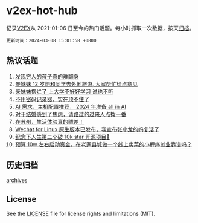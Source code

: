 # v2ex-hot-hub

 记录[V2EX](https://www.v2ex.com/)从 2021-01-06 日至今的热门话题。每小时抓取一次数据，按天[归档](archives)。

`更新时间：2024-03-08 15:01:58 +0800`

## 热议话题

1. [发现穷人的孩子真的难翻身](https://www.v2ex.com/t/1021542)
1. [亲妹妹 12 岁想和同学去外地旅游, 大家帮忙给点意见](https://www.v2ex.com/t/1021473)
1. [亲妹妹摆烂了 上大学不好好学习 说也不听](https://www.v2ex.com/t/1021477)
1. [不用密码记录器，实在顶不住了](https://www.v2ex.com/t/1021658)
1. [AI 需求，主机配置推荐， 2024 年准备 all in AI](https://www.v2ex.com/t/1021687)
1. [对于结婚感到了焦虑，请路过的过来人点拨一番](https://www.v2ex.com/t/1021799)
1. [在苏州，生活体验真的贼差！](https://www.v2ex.com/t/1021659)
1. [Wechat for Linux 原生版本已发布，我宣布张小龙的妈复活了](https://www.v2ex.com/t/1021682)
1. [纪念下人生第二个破 10k star 开源项目🎉](https://www.v2ex.com/t/1021705)
1. [预算 10w 左右启动资金，在老家县城做一个线上卖菜的小程序创业靠谱吗？](https://www.v2ex.com/t/1021759)

## 历史归档

[archives](archives)

## License

See the [LICENSE](LICENSE) file for license rights and limitations (MIT).

